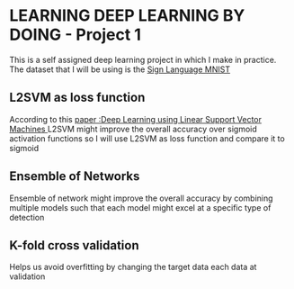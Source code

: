 # LEARNING DEEP LEARNING BY DOING - Project 1 
This is a self assigned deep learning project in which I make in practice.<br>
The dataset that I will be using is the [Sign Language MNIST](https://www.kaggle.com/datasets/datamunge/sign-language-mnist)  

## L2SVM as loss function 
According to this [paper :Deep Learning using Linear Support Vector Machines
](https://paperswithcode.com/paper/deep-learning-using-linear-support-vector) L2SVM might improve the overall accuracy over sigmoid activation functions so I will use L2SVM as loss function and compare it to sigmoid

## Ensemble of Networks 
Ensemble of network might improve the overall accuracy by combining multiple models such that each model might excel at a specific type of detection 

## K-fold cross validation 
Helps us avoid overfitting by changing the target data each data at validation

  
